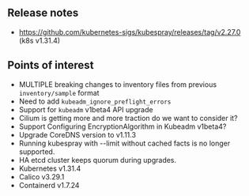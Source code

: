 ## Release notes

- https://github.com/kubernetes-sigs/kubespray/releases/tag/v2.27.0 (k8s v1.31.4)
## Points of interest

- MULTIPLE breaking changes to inventory files from previous `inventory/sample` format
- Need to add `kubeadm_ignore_preflight_errors`
- Support for `kubeadm` v1beta4 API upgrade
- Cilium is getting more and more traction do we want to consider it?
- Support Configuring EncryptionAlgorithm in Kubeadm v1beta4?
- Upgrade CoreDNS version to v1.11.3
- Running kubespray with --limit without cached facts is no longer supported.
- HA etcd cluster keeps quorum during upgrades.
- Kubernetes v1.31.4
- Calico v3.29.1
- Containerd v1.7.24